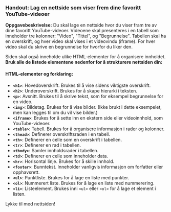 ### Handout: Lag en nettside som viser frem dine favoritt YouTube-videoer

**Oppgavebeskrivelse:**
Du skal lage en nettside hvor du viser fram tre av dine favoritt YouTube-videoer. Videoene skal presenteres i en tabell som inneholder tre kolonner: "Video", "Tittel", og "Begrunnelse". Tabellen skal ha en overskrift, og hver video skal vises i et videovindu (iframe). For hver video skal du skrive en begrunnelse for hvorfor du liker den.

Siden skal også inneholde ulike HTML-elementer for å organisere innholdet. **Bruk alle de listede elementene nedenfor for å strukturere nettsiden din:**

#### **HTML-elementer og forklaring:**

- **`<h1>`**: Hovedoverskrift. Brukes til å vise sidens viktigste overskrift.
- **`<h2>`**: Underoverskrift. Brukes for å skape hierarki i teksten.
- **`<p>`**: Avsnitt. Brukes til å skrive tekst, som for eksempel begrunnelse for en video.
- **`<img>`**: Bildetag. Brukes for å vise bilder. (Ikke brukt i dette eksempelet, men kan legges til om du vil vise bilder.)
- **`<iframe>`**: Brukes for å sette inn en ekstern side eller videoinnhold, som YouTube-videoer.
- **`<table>`**: Tabell. Brukes for å organisere informasjon i rader og kolonner.
- **`<thead>`**: Definerer overskriftsraden i en tabell.
- **`<th>`**: Definerer en celle som en overskrift i tabellen.
- **`<tr>`**: Definerer en rad i tabellen.
- **`<tbody>`**: Samler innholdsrader i tabellen.
- **`<td>`**: Definerer en celle som inneholder data.
- **`<hr>`**: Horisontal linje. Brukes for å skille innhold.
- **`<footer>`**: Bunntekst. Inneholder vanligvis informasjon om forfatter eller opphavsrett.
- **`<ul>`**: Punktliste. Brukes for å lage en liste med punkter.
- **`<ol>`**: Nummerert liste. Brukes for å lage en liste med nummerering.
- **`<li>`**: Listeelement. Brukes inni `<ul>` eller `<ol>` for å lage et element i listen.

Lykke til med nettsiden!